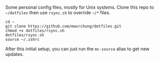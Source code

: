 Some personal config files, mostly for Unix systems. Clone this repo to `~/dotfiles` then use `rsync.sh` to override `~/*` files.

```
cd ~
git clone https://github.com/maxrchung/dotfiles.git
chmod +x dotfiles/rsync.sh
dotfiles/rsync.sh
source ~/.zshrc
```

After this initial setup, you can just run the `mc-source` alias to get new updates.